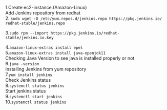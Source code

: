 1.Create ec2-instance.(Amazon-Linux)  
Add Jenkins repository from redhat   
2. ```sudo wget -O /etc/yum.repos.d/jenkins.repo https://pkg.jenkins.io/ redhat-stable/jenkins.repo```  

3.```sudo rpm --import https://pkg.jenkins.io/redhat-stable/jenkins.io.key```    

4.```amazon-linux-extras install epel```     
5.```amazon-linux-extras install java-openjdk11```      
Checking Java Version to see java is installed properly or not  
6.```java -version```    
Installing Jenkins from yum repository  
7.```yum install jenkins```  
Check Jenkins status  
8.```systemctl status jenkins```    
Start jenkins status  
9.```systemctl start jenkins```  
10.```systemctl status jenkins```    